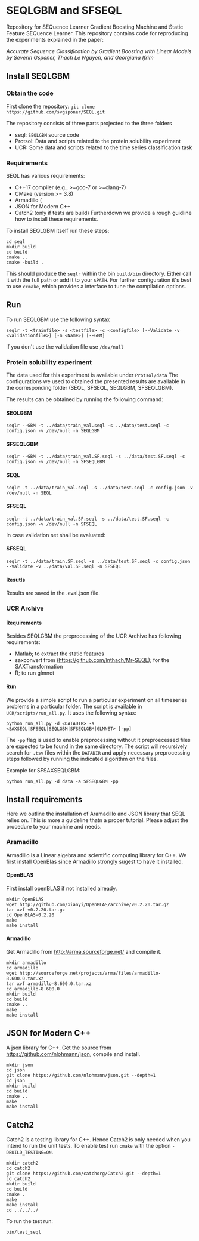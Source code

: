 # SEQLGBM and SFSEQL
Repository for SEQuence Learner Gradient Boosting Machine and Static Feature SEQuence Learner.
This repository contains code for reproducing the experiments explained in the paper:

*Accurate Sequence Classification by Gradient Boosting with Linear Models by Severin Gsponer, Thach Le Nguyen, and Georgiana Ifrim*


## Install SEQLGBM
### Obtain the code
First clone the repository:
`git clone https://github.com/svgsponer/SEQL.git`

The repository consists of three parts projected to the three folders
- seql: `SEQLGBM` source code
- Protsol: Data and scripts related to the protein solubility experiment
- UCR: Some data and scripts related to the time series classification task


### Requirements
SEQL has various requirements:
- C++17 compiler (e.g., >=gcc-7 or >=clang-7)
- CMake (version >= 3.8)
- Armadillo (
- JSON for Modern C++
- Catch2 (only if tests are build)
Furtherdown we provide a rough guidline how to install these requirements.
   
To install SEQLGBM itself run these steps:
```
cd seql
mkdir build
cd build
cmake .. 
cmake -build .
```
This should produce the `seqlr` within the bin `build/bin` directory.
Either call it with the full path or add it to your `$PATH`.
For further configuration it's best to use `ccmake`, which provides a
interface to tune the compilation options.


## Run

To run SEQLGBM use the following syntax

```
seqlr -t <trainfile> -s <testfile> -c <configfile> [--Validate -v <validationfile>] [-n <Name>] [--GBM] 
```
if you don't use the validation file use `/dev/null`


### Protein solubility experiment

The data used for this experiment is available under `Protsol/data`
The configurations we used to obtained the presented results are available in the corresponding folder (SEQL, SFSEQL, SEQLGBM, SFSEQLGBM).

The results can be obtained by running the following command:
#### SEQLGBM
```
seqlr --GBM -t ../data/train_val.seql -s ../data/test.seql -c config.json -v /dev/null -n SEQLGBM
```
#### SFSEQLGBM
```
seqlr --GBM -t ../data/train_val.SF.seql -s ../data/test.SF.seql -c config.json -v /dev/null -n SFSEQLGBM
```
#### SEQL
```
seqlr -t ../data/train_val.seql -s ../data/test.seql -c config.json -v /dev/null -n SEQL
```
#### SFSEQL
```
seqlr -t ../data/train_val.SF.seql -s ../data/test.SF.seql -c config.json -v /dev/null -n SFSEQL
```

In case validation set shall be evaluated:
#### SFSEQL
```
seqlr -t ../data/train.SF.seql -s ../data/test.SF.seql -c config.json --Validate -v ../data/val.SF.seql -n SFSEQL
```

#### Resutls
Results are saved in the .eval.json file.


### UCR Archive
#### Requirements
Besides SEQLGBM the preprocessing of the UCR Archive has following requirements:

- Matlab; to extract the static features
- saxconvert from (https://github.com/lnthach/Mr-SEQL); for the SAXTransformation
- R; to run glmnet

#### Run
We provide a simple script to run a particular experiment on all timeseries problems in a particular folder. The script is available in `UCR/scripts/run_all.py`. It uses the following syntax:
```
python run_all.py -d <DATADIR> -a <SAXSEQL|SFSEQL|SEQLGBM|SFSEQLGBM|GLMNET> [-pp]
```

The `-pp` flag is used to enable preprocessing without it preproecessed files are expected to be found in the same directory.
The script will recursively search for `.tsv` files within the `DATADIR` and apply necessary preprocessing steps followed by running the indicated algorithm on the files.

Example for SFSAXSEQLGBM:
```
python run_all.py -d data -a SFSEQLGBM -pp
```

<!-- #### Results -->
<!-- To collect the results -->

## Install requirements
Here we outline the installation of Aramadillo and JSON library that SEQL relies on. This is more a guideline thatn a proper tutorial.
Please adjust the procedure to your machine and needs.

### Aramadillo
Armadillo is a Linear algebra and scientific computing library for C++.
We first install OpenBlas since Armadillo strongly sugest to have it installed.

#### OpenBLAS
First install openBLAS if not installed already.
```
mkdir OpenBLAS
wget http://github.com/xianyi/OpenBLAS/archive/v0.2.20.tar.gz
tar xvf v0.2.20.tar.gz
cd OpenBLAS-0.2.20
make
make install
```

#### Armadillo
Get Armadillo from http://arma.sourceforge.net/ and compile it.
```
mkdir armadillo
cd armadillo
wget http://sourceforge.net/projects/arma/files/armadillo-8.600.0.tar.xz
tar xvf armadillo-8.600.0.tar.xz
cd armadillo-8.600.0
mkdir build
cd build 
cmake ..
make
make install
```

## JSON for Modern C++
A json library for C++.
Get the source from https://github.com/nlohmann/json, compile and install.
```
mkdir json
cd json
git clone https://github.com/nlohmann/json.git --depth=1
cd json
mkdir build
cd build
cmake ..
make
make install
```

## Catch2
Catch2 is a testing library for C++.
Hence Catch2 is only needed when you intend to run the unit tests.
To enable test run `cmake` with  the option `-DBUILD_TESTING=ON`.

```
mkdir catch2
cd catch2
git clone https://github.com/catchorg/Catch2.git --depth=1
cd catch2
mkdir build
cd build
cmake .
make
make install
cd ../../../
```

To run the test run:
```
bin/test_seql
```
